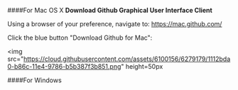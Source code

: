 ####For Mac OS X
__Download Github Graphical User Interface Client__

Using a browser of your preference, navigate to: https://mac.github.com/

Click the blue button "Download Github for Mac":

<img src="https://cloud.githubusercontent.com/assets/6100156/6279179/1112bda0-b86c-11e4-9786-b5b387f3b851.png" height=50px </img>

####For Windows
